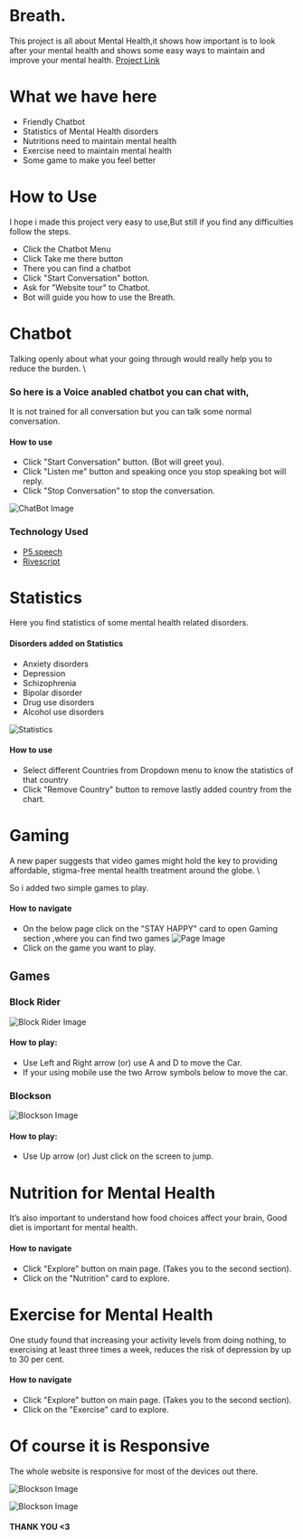 

# Breath.

This project is all about Mental Health,it shows how important is to look after your mental health
and shows some easy ways to maintain and improve your mental health.
[Project Link](https://ashiqingit.github.io/breath/)


# What we have here

* Friendly Chatbot
* Statistics of Mental Health disorders
* Nutritions need to maintain mental health
* Exercise need to maintain mental health
* Some game to make you feel better


# How to Use

I hope i made this project very easy to use,But still if you find any difficulties follow the steps.

* Click the Chatbot Menu 
* Click Take me there button
* There you can find a chatbot
* Click "Start Conversation" botton.
* Ask for "Website tour" to Chatbot.
* Bot will guide you how to use the Breath.






# Chatbot

Talking openly about what your going through would really help you to reduce the burden. \

### So here is a Voice anabled chatbot you can chat with, 
It is not trained for all conversation but you can talk some normal conversation.


#### How to use

* Click "Start Conversation" button. (Bot will greet you).
* Click "Listen me" button and speaking once you stop speaking bot will reply.
* Click "Stop Conversation" to stop the conversation.


![ChatBot Image](https://github.com/[username]/[reponame]/blob/[branch]/image.jpg?raw=true)


### Technology Used

* [P5.speech](https://idmnyu.github.io/p5.js-speech/)
* [Rivescript](https://www.rivescript.com/)




# Statistics

Here you find statistics of some mental health related disorders.


#### Disorders added on Statistics

* Anxiety disorders
* Depression
* Schizophrenia
* Bipolar disorder
* Drug use disorders
* Alcohol use disorders


![Statistics](https://github.com/[username]/[reponame]/blob/[branch]/image.jpg?raw=true)

#### How to use

* Select different Countries from Dropdown menu to know the statistics of that country
* Click "Remove Country" button to remove lastly added country from the chart.



# Gaming 

A new paper suggests that video games might hold the key to providing affordable, stigma-free mental health
treatment around the globe. \

So i added two simple games to play.

#### How to navigate

* On the below page click on the "STAY HAPPY" card to open Gaming section ,where you can find two games
![Page Image](https://github.com/[username]/[reponame]/blob/[branch]/image.jpg?raw=true)
* Click on the game you want to play.


## Games

### Block Rider


![Block Rider Image](https://github.com/[username]/[reponame]/blob/[branch]/image.jpg?raw=true)

#### How to play:

* Use Left and Right arrow (or) use A and D to move the Car.
* If your using mobile use the two Arrow symbols below to move the car.



### Blockson

![Blockson Image](https://github.com/[username]/[reponame]/blob/[branch]/image.jpg?raw=true)

#### How to play:

* Use Up arrow (or) Just click on the screen to jump.



# Nutrition for Mental Health

It’s also important to understand how food choices affect your brain, Good diet is 
important for mental health.

#### How to navigate

* Click "Explore" button on main page. (Takes you to the second section).
* Click on the "Nutrition" card to explore.



# Exercise for Mental Health

One study found that increasing your activity levels from doing nothing, to exercising at least three times a week, reduces the risk of depression by up to 30 per cent.

#### How to navigate

* Click "Explore" button on main page. (Takes you to the second section).
* Click on the "Exercise" card to explore.


# Of course it is Responsive

The whole website is responsive for most of the devices out there.


![Blockson Image](https://github.com/[username]/[reponame]/blob/[branch]/image.jpg?raw=true)

![Blockson Image](https://github.com/[username]/[reponame]/blob/[branch]/image.jpg?raw=true)


#### THANK YOU <3


